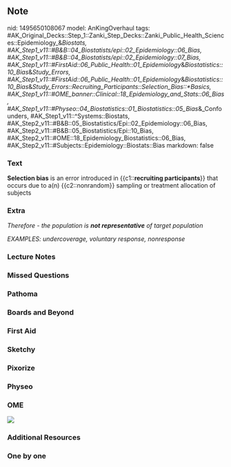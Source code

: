 ## Note
nid: 1495650108067
model: AnKingOverhaul
tags: #AK_Original_Decks::Step_1::Zanki_Step_Decks::Zanki_Public_Health_Sciences::Epidemiology_&_Biostats, #AK_Step1_v11::#B&B::04_Biostatists/epi::02_Epidemiology::06_Bias, #AK_Step1_v11::#B&B::04_Biostatists/epi::02_Epidemiology::07_Bias, #AK_Step1_v11::#FirstAid::06_Public_Health::01_Epidemiology_&_Biostatistics::10_Bias_&_Study_Errors, #AK_Step1_v11::#FirstAid::06_Public_Health::01_Epidemiology_&_Biostatistics::10_Bias_&_Study_Errors::Recruiting_Participants::Selection_Bias::*Basics, #AK_Step1_v11::#OME_banner::Clinical::18_Epidemiology_and_Stats::06_Bias, #AK_Step1_v11::#Physeo::04_Biostatistics::01_Biostatistics::05_Bias_&_Confounders, #AK_Step1_v11::^Systems::Biostats, #AK_Step2_v11::#B&B::05_Biostatistics/Epi::02_Epidemiology::06_Bias, #AK_Step2_v11::#B&B::05_Biostatistics/Epi::10_Bias, #AK_Step2_v11::#OME::18_Epidemiology_Biostatistics::06_Bias, #AK_Step2_v11::#Subjects::Epidemiology::Biostats::Bias
markdown: false

### Text
<b>Selection bias</b> is an error introduced in {{c1::<b>recruiting
participants</b>}} that occurs due to a(n) {{c2::nonrandom}}
sampling or treatment allocation of subjects

### Extra
<i>Therefore - the population is <b>not representative</b> of
target population</i>
<div>
  <i>EXAMPLES: undercoverage, voluntary response, nonresponse</i>
</div>

### Lecture Notes


### Missed Questions


### Pathoma


### Boards and Beyond


### First Aid


### Sketchy


### Pixorize


### Physeo


### OME
<div class="ome-widget">
  <a href=
  "https://onlinemeded.org/spa/epidemiology-and-stats/bias/acquire?ref=anki">
  <img src="_OME_AnkiFlashcards_Lesson_6.png"></a>
</div>

### Additional Resources


### One by one

